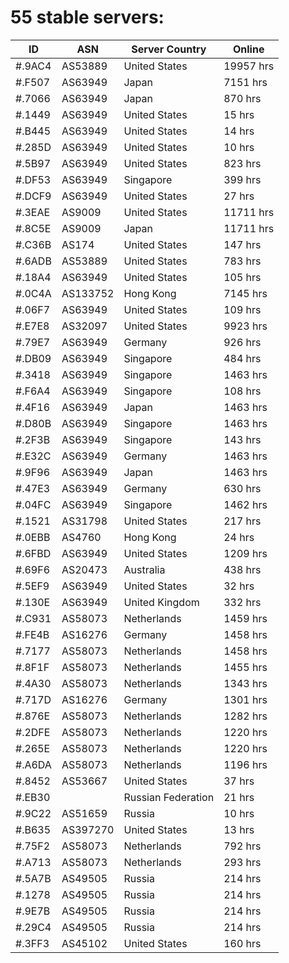 # 55 stable servers:

| ID | ASN | Server Country | Online |
| ------ | ------ | ------ | ------ |
| #.9AC4 | AS53889 | United States | 19957 hrs |
| #.F507 | AS63949 | Japan | 7151 hrs |
| #.7066 | AS63949 | Japan | 870 hrs |
| #.1449 | AS63949 | United States | 15 hrs |
| #.B445 | AS63949 | United States | 14 hrs |
| #.285D | AS63949 | United States | 10 hrs |
| #.5B97 | AS63949 | United States | 823 hrs |
| #.DF53 | AS63949 | Singapore | 399 hrs |
| #.DCF9 | AS63949 | United States | 27 hrs |
| #.3EAE | AS9009 | United States | 11711 hrs |
| #.8C5E | AS9009 | Japan | 11711 hrs |
| #.C36B | AS174 | United States | 147 hrs |
| #.6ADB | AS53889 | United States | 783 hrs |
| #.18A4 | AS63949 | United States | 105 hrs |
| #.0C4A | AS133752 | Hong Kong | 7145 hrs |
| #.06F7 | AS63949 | United States | 109 hrs |
| #.E7E8 | AS32097 | United States | 9923 hrs |
| #.79E7 | AS63949 | Germany | 926 hrs |
| #.DB09 | AS63949 | Singapore | 484 hrs |
| #.3418 | AS63949 | Singapore | 1463 hrs |
| #.F6A4 | AS63949 | Singapore | 108 hrs |
| #.4F16 | AS63949 | Japan | 1463 hrs |
| #.D80B | AS63949 | Singapore | 1463 hrs |
| #.2F3B | AS63949 | Singapore | 143 hrs |
| #.E32C | AS63949 | Germany | 1463 hrs |
| #.9F96 | AS63949 | Japan | 1463 hrs |
| #.47E3 | AS63949 | Germany | 630 hrs |
| #.04FC | AS63949 | Singapore | 1462 hrs |
| #.1521 | AS31798 | United States | 217 hrs |
| #.0EBB | AS4760 | Hong Kong | 24 hrs |
| #.6FBD | AS63949 | United States | 1209 hrs |
| #.69F6 | AS20473 | Australia | 438 hrs |
| #.5EF9 | AS63949 | United States | 32 hrs |
| #.130E | AS63949 | United Kingdom | 332 hrs |
| #.C931 | AS58073 | Netherlands | 1459 hrs |
| #.FE4B | AS16276 | Germany | 1458 hrs |
| #.7177 | AS58073 | Netherlands | 1458 hrs |
| #.8F1F | AS58073 | Netherlands | 1455 hrs |
| #.4A30 | AS58073 | Netherlands | 1343 hrs |
| #.717D | AS16276 | Germany | 1301 hrs |
| #.876E | AS58073 | Netherlands | 1282 hrs |
| #.2DFE | AS58073 | Netherlands | 1220 hrs |
| #.265E | AS58073 | Netherlands | 1220 hrs |
| #.A6DA | AS58073 | Netherlands | 1196 hrs |
| #.8452 | AS53667 | United States | 37 hrs |
| #.EB30 |  | Russian Federation | 21 hrs |
| #.9C22 | AS51659 | Russia | 10 hrs |
| #.B635 | AS397270 | United States | 13 hrs |
| #.75F2 | AS58073 | Netherlands | 792 hrs |
| #.A713 | AS58073 | Netherlands | 293 hrs |
| #.5A7B | AS49505 | Russia | 214 hrs |
| #.1278 | AS49505 | Russia | 214 hrs |
| #.9E7B | AS49505 | Russia | 214 hrs |
| #.29C4 | AS49505 | Russia | 214 hrs |
| #.3FF3 | AS45102 | United States | 160 hrs |

